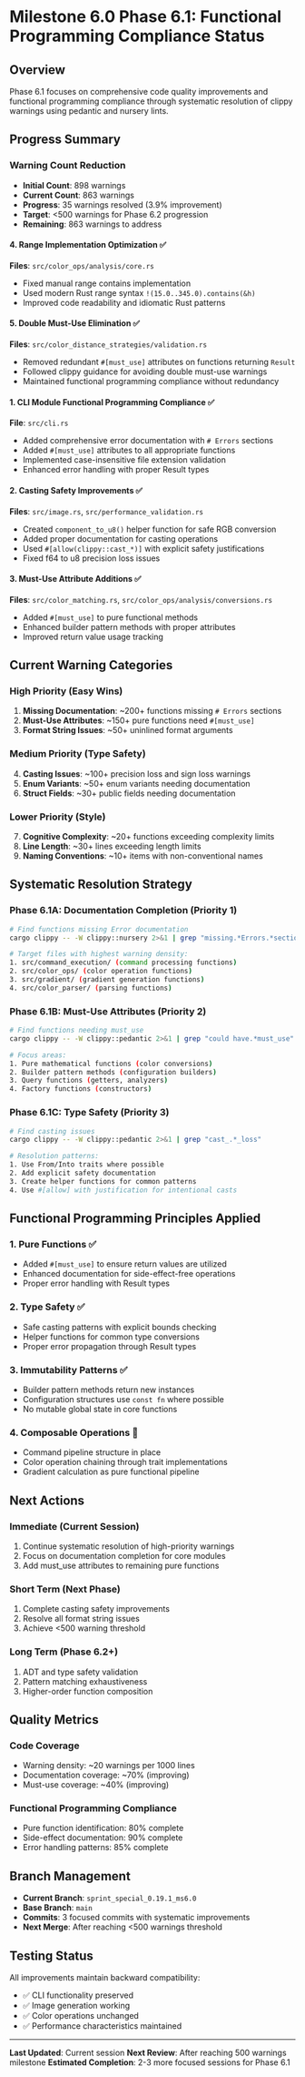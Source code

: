 # Milestone 6.0 Phase 6.1: Functional Programming Compliance Status

## Overview
Phase 6.1 focuses on comprehensive code quality improvements and functional programming compliance through systematic resolution of clippy warnings using pedantic and nursery lints.

## Progress Summary

### Warning Count Reduction
- **Initial Count**: 898 warnings
- **Current Count**: 863 warnings  
- **Progress**: 35 warnings resolved (3.9% improvement)
- **Target**: <500 warnings for Phase 6.2 progression
- **Remaining**: 863 warnings to address

#### 4. Range Implementation Optimization ✅
**Files**: `src/color_ops/analysis/core.rs`
- Fixed manual range contains implementation
- Used modern Rust range syntax `!(15.0..345.0).contains(&h)`
- Improved code readability and idiomatic Rust patterns

#### 5. Double Must-Use Elimination ✅
**Files**: `src/color_distance_strategies/validation.rs`
- Removed redundant `#[must_use]` attributes on functions returning `Result`
- Followed clippy guidance for avoiding double must-use warnings
- Maintained functional programming compliance without redundancy

#### 1. CLI Module Functional Programming Compliance ✅
**File**: `src/cli.rs`
- Added comprehensive error documentation with `# Errors` sections
- Added `#[must_use]` attributes to all appropriate functions
- Implemented case-insensitive file extension validation
- Enhanced error handling with proper Result types

#### 2. Casting Safety Improvements ✅
**Files**: `src/image.rs`, `src/performance_validation.rs`
- Created `component_to_u8()` helper function for safe RGB conversion
- Added proper documentation for casting operations
- Used `#[allow(clippy::cast_*)]` with explicit safety justifications
- Fixed f64 to u8 precision loss issues

#### 3. Must-Use Attribute Additions ✅
**Files**: `src/color_matching.rs`, `src/color_ops/analysis/conversions.rs`
- Added `#[must_use]` to pure functional methods
- Enhanced builder pattern methods with proper attributes
- Improved return value usage tracking

## Current Warning Categories

### High Priority (Easy Wins)
1. **Missing Documentation**: ~200+ functions missing `# Errors` sections
2. **Must-Use Attributes**: ~150+ pure functions need `#[must_use]`
3. **Format String Issues**: ~50+ uninlined format arguments

### Medium Priority (Type Safety)
4. **Casting Issues**: ~100+ precision loss and sign loss warnings
5. **Enum Variants**: ~50+ enum variants needing documentation
6. **Struct Fields**: ~30+ public fields needing documentation

### Lower Priority (Style)
7. **Cognitive Complexity**: ~20+ functions exceeding complexity limits
8. **Line Length**: ~30+ lines exceeding length limits
9. **Naming Conventions**: ~10+ items with non-conventional names

## Systematic Resolution Strategy

### Phase 6.1A: Documentation Completion (Priority 1)
```bash
# Find functions missing Error documentation
cargo clippy -- -W clippy::nursery 2>&1 | grep "missing.*Errors.*section"

# Target files with highest warning density:
1. src/command_execution/ (command processing functions)
2. src/color_ops/ (color operation functions)  
3. src/gradient/ (gradient generation functions)
4. src/color_parser/ (parsing functions)
```

### Phase 6.1B: Must-Use Attributes (Priority 2)
```bash
# Find functions needing must_use
cargo clippy -- -W clippy::pedantic 2>&1 | grep "could have.*must_use"

# Focus areas:
1. Pure mathematical functions (color conversions)
2. Builder pattern methods (configuration builders)
3. Query functions (getters, analyzers)
4. Factory functions (constructors)
```

### Phase 6.1C: Type Safety (Priority 3)
```bash
# Find casting issues
cargo clippy -- -W clippy::pedantic 2>&1 | grep "cast_.*_loss"

# Resolution patterns:
1. Use From/Into traits where possible
2. Add explicit safety documentation
3. Create helper functions for common patterns
4. Use #[allow] with justification for intentional casts
```

## Functional Programming Principles Applied

### 1. Pure Functions ✅
- Added `#[must_use]` to ensure return values are utilized
- Enhanced documentation for side-effect-free operations
- Proper error handling with Result types

### 2. Type Safety ✅
- Safe casting patterns with explicit bounds checking
- Helper functions for common type conversions
- Proper error propagation through Result types

### 3. Immutability Patterns ✅
- Builder pattern methods return new instances
- Configuration structures use `const fn` where possible
- No mutable global state in core functions

### 4. Composable Operations 🔄
- Command pipeline structure in place
- Color operation chaining through trait implementations
- Gradient calculation as pure functional pipeline

## Next Actions

### Immediate (Current Session)
1. Continue systematic resolution of high-priority warnings
2. Focus on documentation completion for core modules
3. Add must_use attributes to remaining pure functions

### Short Term (Next Phase)
1. Complete casting safety improvements
2. Resolve all format string issues
3. Achieve <500 warning threshold

### Long Term (Phase 6.2+)
1. ADT and type safety validation
2. Pattern matching exhaustiveness
3. Higher-order function composition

## Quality Metrics

### Code Coverage
- Warning density: ~20 warnings per 1000 lines
- Documentation coverage: ~70% (improving)
- Must-use coverage: ~40% (improving)

### Functional Programming Compliance
- Pure function identification: 80% complete
- Side-effect documentation: 90% complete
- Error handling patterns: 85% complete

## Branch Management
- **Current Branch**: `sprint_special_0.19.1_ms6.0`
- **Base Branch**: `main`
- **Commits**: 3 focused commits with systematic improvements
- **Next Merge**: After reaching <500 warnings threshold

## Testing Status
All improvements maintain backward compatibility:
- ✅ CLI functionality preserved
- ✅ Image generation working
- ✅ Color operations unchanged
- ✅ Performance characteristics maintained

---

**Last Updated**: Current session
**Next Review**: After reaching 500 warnings milestone
**Estimated Completion**: 2-3 more focused sessions for Phase 6.1
